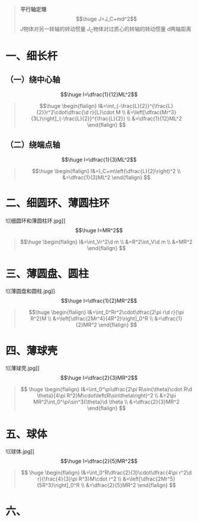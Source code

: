 $$
\newcommand{\oiint}{{\rlap { \mspace{1mu} \boldsymbol{\bigcirc}}{ \rlap {\int}{\;\int}}}}
\newcommand{\d}{\text{d}}
$$
>**平行轴定理**
>$$\huge J=J_C+md^2$$
>$J$物体对另一转轴的转动惯量
>$J_C$物体对过质心的转轴的转动惯量
>$d$两轴距离
# 一、细长杆

## （一）绕中心轴
$$\huge I=\dfrac{1}{12}ML^2$$
>$$\huge 
\begin{flalign}
I&=\int_{-\frac{L}{2}}^{\frac{L}{2}}r^2\cdot\dfrac{\d r}{L}\cdot M \\
&=\left[\dfrac{Mr^3}{3L}\right]_{-\frac{L}{2}}^{\frac{L}{2}} \\
&=\dfrac{1}{12}ML^2
\end{flalign}
$$
## （二）绕端点轴
$$\huge I=\dfrac{1}{3}ML^2$$
>$$\huge
\begin{flalign}
I&=I_C+m\left(\dfrac{L}{2}\right)^2 \\
&=\dfrac{1}{3}ML^2
\end{flalign}
$$
# 二、细圆环、薄圆柱环

![[细圆环和薄圆柱环.jpg]]
$$\huge I=MR^2$$
>$$\huge
\begin{flalign}
I&=\int_Vr^2\d m \\
&=R^2\int_V\d m \\
&=MR^2
\end{flalign}
$$

# 三、薄圆盘、圆柱

![[薄圆盘和圆柱.jpg]]
$$\huge I=\dfrac{1}{2}MR^2$$
>$$\huge
\begin{flalign}
I&=\int_0^Rr^2\cdot\dfrac{2\pi r\d r}{\pi R^2}M \\
&=\left[\dfrac{2Mr^4}{4R^2}\right]_0^R \\
&=\dfrac{1}{2}MR^2
\end{flalign}
$$
# 四、薄球壳

![[薄球壳.jpg]]
$$\huge I=\dfrac{2}{3}MR^2$$
>$$
\huge
\begin{flalign}
I&=\int_0^\pi\dfrac{2\pi R\sin{\theta}\cdot R\d \theta}{4\pi R^2}M\cdot\left(R\sin\theta\right)^2 \\
	&=2\pi MR^2\int_0^\pi\sin^3{\theta}\d \theta \\
	&=\dfrac{2}{3}MR^2
\end{flalign}
$$
# 五、球体

![[球体.jpg]]
$$\huge I=\dfrac{2}{5}MR^2$$
>$$
\huge
\begin{flalign}
I&=\int_0^R\dfrac{2}{3}\cdot\dfrac{4\pi r^2\d r}{\frac{4}{3}\pi R^3}M\cdot r^2 \\
&=\left[\dfrac{2Mr^5}{5R^3}\right]_0^R \\
&=\dfrac{2}{5}MR^2
\end{flalign}
$$
# 六、
